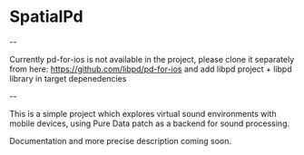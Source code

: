 SpatialPd
=========

--

Currently pd-for-ios is not available in the project, please clone it 
separately from here: https://github.com/libpd/pd-for-ios
and add libpd project + libpd library in target depenedencies

--

This is a simple project which explores virtual sound environments with mobile
devices, using Pure Data patch as a backend for sound processing.

Documentation and more precise description coming soon.
